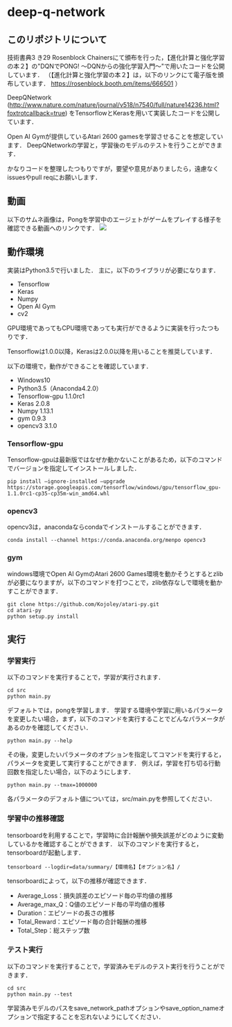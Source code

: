 # deep-q-network

## このリポジトリについて
技術書典3 き29 Rosenblock Chainersにて頒布を行った，【進化計算と強化学習の本２】の"DQNでPONG! 〜DQNからの強化学習入門〜"で用いたコードを公開しています．
（【進化計算と強化学習の本２】は，以下のリンクにて電子版を頒布しています． https://rosenblock.booth.pm/items/666501
）

DeepQNetwork
(http://www.nature.com/nature/journal/v518/n7540/full/nature14236.html?foxtrotcallback=true)
をTensorflowとKerasを用いて実装したコードを公開しています．

Open AI Gymが提供しているAtari 2600 gamesを学習させることを想定しています．
DeepQNetworkの学習と，学習後のモデルのテストを行うことができます．

かなりコードを整理したつもりですが，要望や意見がありましたら，遠慮なくissuesやpull reqにお願いします．

## 動画
以下のサムネ画像は，Pongを学習中のエージェトがゲームをプレイする様子を確認できる動画へのリンクです．
[![](http://img.youtube.com/vi/P5CbaNMBV9s/0.jpg)](https://www.youtube.com/watch?v=P5CbaNMBV9s)

## 動作環境
実装はPython3.5で行いました．
主に，以下のライブラリが必要になります．
* Tensorflow
* Keras
* Numpy
* Open AI Gym
* cv2

GPU環境であってもCPU環境であっても実行ができるように実装を行ったつもりです．

Tensorflowは1.0.0以降，Kerasは2.0.0以降を用いることを推奨しています．

以下の環境で，動作ができることを確認しています．
* Windows10
* Python3.5（Anaconda4.2.0）
* Tensorflow-gpu 1.1.0rc1
* Keras 2.0.8
* Numpy 1.13.1
* gym 0.9.3
* opencv3 3.1.0

### Tensorflow-gpu
Tensorflow-gpuは最新版ではなぜか動かないことがあるため，以下のコマンドでバージョンを指定してインストールしました．
```
pip install –ignore-installed –upgrade https://storage.googleapis.com/tensorflow/windows/gpu/tensorflow_gpu-1.1.0rc1-cp35-cp35m-win_amd64.whl
```

### opencv3
opencv3は，anacondaならcondaでインストールすることができます．
```
conda install --channel https://conda.anaconda.org/menpo opencv3
```

### gym
windows環境でOpen AI GymのAtari 2600 Games環境を動かそうとするとzlibが必要になりますが，以下のコマンドを打つことで，zlib依存なしで環境を動かすことができます．
```
git clone https://github.com/Kojoley/atari-py.git
cd atari-py
python setup.py install
```

## 実行
### 学習実行
以下のコマンドを実行することで，学習が実行されます．
```
cd src
python main.py
```

デフォルトでは，pongを学習します．
学習する環境や学習に用いるパラメータを変更したい場合，まず，以下のコマンドを実行することでどんなパラメータがあるのかを確認してください．
```
python main.py --help
```

その後，変更したいパラメータのオプションを指定してコマンドを実行すると，パラメータを変更して実行することができます．
例えば，学習を打ち切る行動回数を指定したい場合，以下のようにします．
```
python main.py --tmax=1000000
```

各パラメータのデフォルト値については，src/main.pyを参照してください．

### 学習中の推移確認
tensorboardを利用することで，学習時に合計報酬や損失誤差がどのように変動しているかを確認することができます．
以下のコマンドを実行すると，tensorboardが起動します．
```
tensorboard --logdir=data/summary/【環境名】【オプション名】/
```
tensorboardによって，以下の推移が確認できます．
* Average_Loss：損失誤差のエピソード毎の平均値の推移
* Average_max_Q：Q値のエピソード毎の平均値の推移
* Duration：エピソードの長さの推移
* Total_Reward：エピソード毎の合計報酬の推移
* Total_Step：総ステップ数

### テスト実行
以下のコマンドを実行することで，学習済みモデルのテスト実行を行うことができます．
```
cd src
python main.py --test
```
学習済みモデルのパスをsave_network_pathオプションやsave_option_nameオプションで指定することを忘れないようにしてください．
